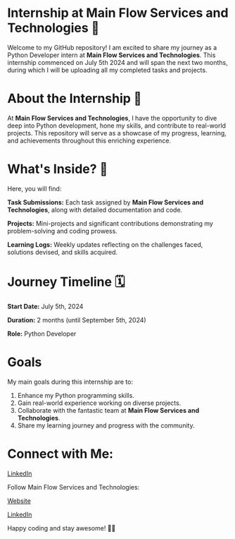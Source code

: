 # Internship at Main Flow Services and Technologies 🚀

Welcome to my GitHub repository! I am excited to share my journey as a Python Developer intern at **Main Flow Services and Technologies**. This internship commenced on July 5th 2024 and will span the next two months, during which I will be uploading all my completed tasks and projects.

# About the Internship 🌟
At **Main Flow Services and Technologies**, I have the opportunity to dive deep into Python development, hone my skills, and contribute to real-world projects. This repository will serve as a showcase of my progress, learning, and achievements throughout this enriching experience.

# What's Inside? 📂
Here, you will find:

**Task Submissions:** Each task assigned by **Main Flow Services and Technologies**, along with detailed documentation and code.

**Projects:** Mini-projects and significant contributions demonstrating my problem-solving and coding prowess.

**Learning Logs:** Weekly updates reflecting on the challenges faced, solutions devised, and skills acquired.

# Journey Timeline 🗓️
**Start Date:** July 5th, 2024

**Duration:** 2 months (until September 5th, 2024)

**Role:** Python Developer

# Goals
My main goals during this internship are to:

1) Enhance my Python programming skills.
2) Gain real-world experience working on diverse projects.
3) Collaborate with the fantastic team at **Main Flow Services and Technologies**.
4) Share my learning journey and progress with the community.

# Connect with Me:

[LinkedIn](www.linkedin.com/in/dayanand-mk)

Follow Main Flow Services and Technologies:

[Website](www.mainflow.in)

[LinkedIn](https://www.linkedin.com/company/main-flow-services-and-technologies/?originalSubdomain=in)

Happy coding and stay awesome! 🚀✨
